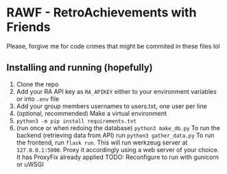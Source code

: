 # RAWF - RetroAchievements with Friends
Please, forgive me for code crimes that might be commited in these files lol
## Installing and running (hopefully)
1. Clone the repo
2. Add your RA API key as `RA_APIKEY` either to your environment variables or into `.env` file
3. Add your group members usernames to users.txt, one user per line
4. (optional, recommended) Make a virtual environment
5. `python3 -m pip install requirements.txt`
6. (run once or when redoing the database) `python3 make_db.py`
To run the backend (retrieving data from API) run `python3 gather_data.py`
To run the frontend, run `flask run`. This will run werkzeug server at `127.0.0.1:5000`. Proxy it accordingly using a web server of your choice. It has ProxyFix already applied
TODO: Reconfigure to run with gunicorn or uWSGI